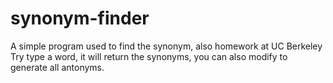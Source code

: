 # synonym-finder
A simple program used to find the synonym, also homework at UC Berkeley
Try type a word, it will return the synonyms, you can also modify to generate all antonyms.
